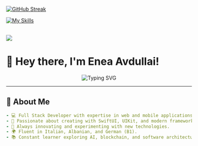 
[![GitHub Streak](https://streak-stats.demolab.com/?user=EneaAvdullai&theme=dark&count_private=true)](https://git.io/streak-stats)


[![My Skills](https://skillicons.dev/icons?i=aws,azure,react,html,js,php,mysql,python,django,flutter,c,docker,swift&perline=15)](https://skillicons.dev)
  
<div align="left">
 <br>
 <a href="https://github.com/EneaAvdullai">
    <img src="https://komarev.com/ghpvc/?username=Skjolberg&style=for-the-badge">
  </a>
 <br>
</div>

# 👋 Hey there, I'm **Enea Avdullai**!

<div align="center">
  <img src="https://readme-typing-svg.demolab.com?font=Fira+Code&size=24&pause=1000&color=00A3FF&center=true&vCenter=true&width=500&lines=Full+Stack+Web+Developer;SwiftUI+%26+UIKit+Expert;Research+%26+Innovation+Enthusiast;Always+Learning+%F0%9F%93%9A" alt="Typing SVG" />
</div>

---

## 🚀 **About Me**

```yaml
- 💻 Full Stack Developer with expertise in web and mobile applications.
- 🍎 Passionate about creating with SwiftUI, UIKit, and modern frameworks.
- 🔬 Always innovating and experimenting with new technologies.
- 🌍 Fluent in Italian, Albanian, and German (B1).
- 📚 Constant learner exploring AI, blockchain, and software architecture.
